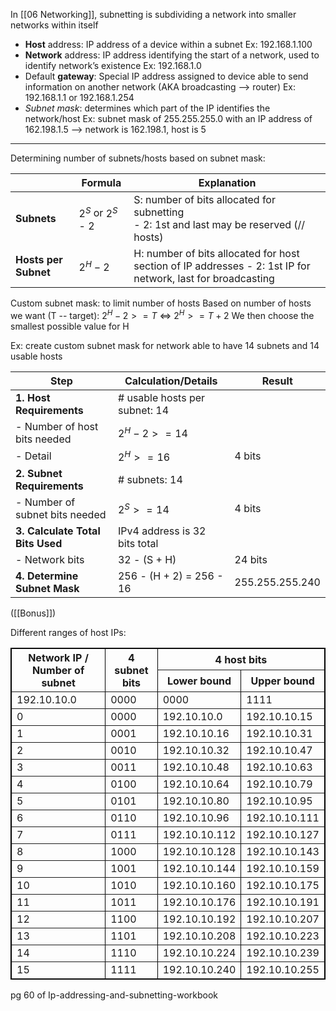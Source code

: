 In [[06 Networking]], subnetting is subdividing a network into smaller networks within itself

- **Host** address: IP address of a device within a subnet
	Ex: 192.168.1.100
- **Network** address: IP address identifying the start of a network, used to identify network’s existence
	Ex: 192.168.1.0
- Default **gateway**: Special IP address assigned to device able to send information on another network (AKA broadcasting --> router)
	Ex: 192.168.1.1 or 192.168.1.254
- *Subnet mask*: determines which part of the IP identifies the network/host
	Ex: subnet mask of 255.255.255.0 with an IP address of 162.198.1.5 --> network is 162.198.1, host is 5
---

Determining number of subnets/hosts based on subnet mask:

|                      | Formula            | Explanation                                                                                                  |
| -------------------- | ------------------ | ------------------------------------------------------------------------------------------------------------ |
| **Subnets**          | $2^S$ or $2^S$ - 2 | S: number of bits allocated for subnetting<br>\- 2: 1st and last may be reserved (// hosts)                  |
| **Hosts per Subnet** | $2^H - 2$          | H: number of bits allocated for host section of IP addresses \- 2: 1st IP for network, last for broadcasting |

Custom subnet mask: to limit number of hosts
Based on number of hosts we want (T -- target):
$2^H - 2  >= T$
<=>
$2^H >= T + 2$
We then choose the smallest possible value for H

Ex: create custom subnet mask for network able to have 14 subnets and 14 usable hosts

| **Step**                         | **Calculation/Details**        | **Result**      |
| -------------------------------- | ------------------------------ | --------------- |
| **1. Host Requirements**         | \# usable hosts per subnet: 14 |                 |
| - Number of host bits needed     | $2^H - 2  >= 14$               |                 |
| - Detail                         | $2^H >= 16$                    | 4 bits          |
| **2. Subnet Requirements**       | \# subnets: 14                 |                 |
| - Number of subnet bits needed   | $2^S >= 14$                    | 4 bits          |
| **3. Calculate Total Bits Used** | IPv4 address is 32 bits total  |                 |
| - Network bits                   | 32 - (S + H)                   | 24 bits         |
| **4. Determine Subnet Mask**     | 256 - (H + 2) = 256 - 16       | 255.255.255.240 |
([[Bonus]])

Different ranges of host IPs:

<table border="1"; style="width: 100%; border: 1px solid black;">
  <tr>
    <th rowspan="2"; style="vertical-align: middle">Network IP /
    Number of subnet</th>
    <th rowspan="2"; style="vertical-align: middle">4 subnet bits</th>
    <th colspan="2"; style="text-align: center;">4 host bits</th>
  </tr>
  <tr>
	  <th>Lower bound</th>
	  <th>Upper bound</th>
</tr>
  <tr>
    <td>192.10.10.0</td>
    <td>0000</td>
    <td>0000</td>
    <td>1111</td>
  </tr>
  <tr>
    <td>0</td>
    <td>0000</td>
    <td>192.10.10.0</td>
    <td>192.10.10.15</td>
  </tr>
  <tr>
    <td>1</td>
    <td>0001</td>
    <td>192.10.10.16</td>
    <td>192.10.10.31</td>
  </tr>
  <tr>
    <td>2</td>
    <td>0010</td>
    <td>192.10.10.32</td>
    <td>192.10.10.47</td>
  </tr>
  <tr>
    <td>3</td>
    <td>0011</td>
    <td>192.10.10.48</td>
    <td>192.10.10.63</td>
  </tr>
  <tr>
    <td>4</td>
    <td>0100</td>
    <td>192.10.10.64</td>
    <td>192.10.10.79</td>
  </tr>
  <tr>
    <td>5</td>
    <td>0101</td>
    <td>192.10.10.80</td>
    <td>192.10.10.95</td>
  </tr>
  <tr>
    <td>6</td>
    <td>0110</td>
    <td>192.10.10.96</td>
    <td>192.10.10.111</td>
  </tr>
  <tr>
    <td>7</td>
    <td>0111</td>
    <td>192.10.10.112</td>
    <td>192.10.10.127</td>
  </tr>
  <tr>
    <td>8</td>
    <td>1000</td>
    <td>192.10.10.128</td>
    <td>192.10.10.143</td>
  </tr>
  <tr>
    <td>9</td>
    <td>1001</td>
    <td>192.10.10.144</td>
    <td>192.10.10.159</td>
  </tr>
  <tr>
    <td>10</td>
    <td>1010</td>
    <td>192.10.10.160</td>
    <td>192.10.10.175</td>
  </tr>
  <tr>
    <td>11</td>
    <td>1011</td>
    <td>192.10.10.176</td>
    <td>192.10.10.191</td>
  </tr>
  <tr>
    <td>12</td>
    <td>1100</td>
    <td>192.10.10.192</td>
    <td>192.10.10.207</td>
  </tr>
  <tr>
    <td>13</td>
    <td>1101</td>
    <td>192.10.10.208</td>
    <td>192.10.10.223</td>
  </tr>
  <tr>
    <td>14</td>
    <td>1110</td>
    <td>192.10.10.224</td>
    <td>192.10.10.239</td>
  </tr>
  <tr>
    <td>15</td>
    <td>1111</td>
    <td>192.10.10.240</td>
    <td>192.10.10.255</td>
  </tr>
</table>


pg 60 of Ip-addressing-and-subnetting-workbook
